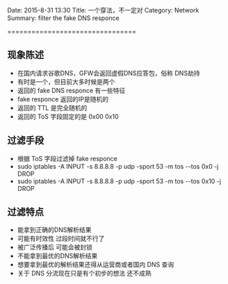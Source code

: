 Date: 2015-8-31 13:30
Title: 一个穿法，不一定对
Category: Network
Summary: filter the fake DNS responce

================================

## 现象陈述
* 在国内请求谷歌DNS，GFW会返回虚假DNS应答包，俗称 DNS劫持
* 有时是一个，但目前大多时候是两个
* 返回的 fake DNS responce 有一些特征
* fake responce 返回的IP是随机的
* 返回的 TTL 是完全随机的
* 返回的 ToS 字段固定的是 0x00 0x10

## 过滤手段
* 根据 ToS 字段过滤掉 fake responce
* sudo iptables -A INPUT -s 8.8.8.8 -p udp -sport 53 -m tos --tos 0x0 -j DROP
* sudo iptables -A INPUT -s 8.8.8.8 -p udp -sport 53 -m tos --tos 0x10 -j DROP

## 过滤特点
* 能拿到正确的DNS解析结果
* 可能有时效性 过段时间就不行了
* 被广泛传播后 可能会被封锁
* 不能拿到最优的DNS解析结果
* 想要拿到最优的解析结果还得从运营商或者国内 DNS 查询
* 关于 DNS 分流现在只是有个初步的想法 还不成熟


